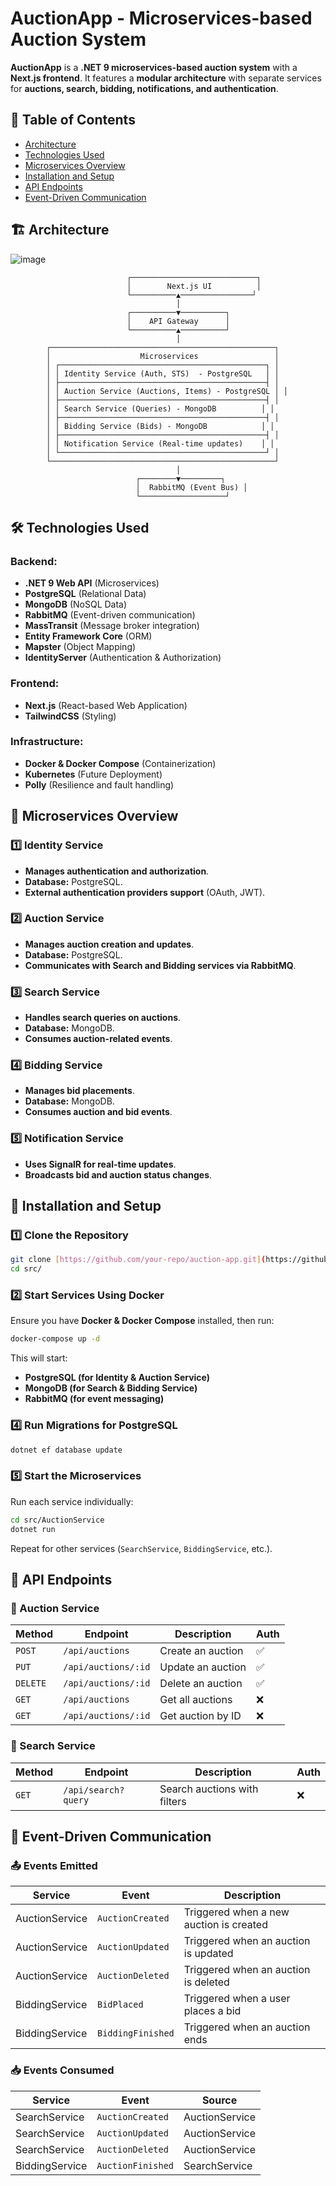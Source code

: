# AuctionApp - Microservices-based Auction System

**AuctionApp** is a **.NET 9 microservices-based auction system** with a **Next.js frontend**. It features a **modular architecture** with separate services for **auctions, search, bidding, notifications, and authentication**.

## 📖 Table of Contents

- [Architecture](#architecture)
- [Technologies Used](#technologies-used)
- [Microservices Overview](#microservices-overview)
- [Installation and Setup](#installation-and-setup)
- [API Endpoints](#api-endpoints)
- [Event-Driven Communication](#event-driven-communication)

## 🏗️ Architecture

![image](https://github.com/user-attachments/assets/52a1d660-c177-47f6-a935-a8bd374a32a8)



```
                          ┌────────────────────────────┐
                          │        Next.js UI          │
                          └──────────▲────────────────┘
                                     │
                          ┌──────────▼──────────┐
                          │    API Gateway      │
                          └──────────▲──────────┘
                                     │
        ┌──────────────────────────────────────────────────┐
        │                    Microservices                 │
        │ ┌──────────────────────────────────────────────┐ │
        │ │ Identity Service (Auth, STS)  - PostgreSQL   │ │
        │ ├──────────────────────────────────────────────┤ │
        │ │ Auction Service (Auctions, Items) - PostgreSQL │ │
        │ ├──────────────────────────────────────────────┤ │
        │ │ Search Service (Queries) - MongoDB          │ │
        │ ├──────────────────────────────────────────────┤ │
        │ │ Bidding Service (Bids) - MongoDB            │ │
        │ ├──────────────────────────────────────────────┤ │
        │ │ Notification Service (Real-time updates)    │ │
        │ └──────────────────────────────────────────────┘ │
        └──────────────────────────────────────────────────┘
                                     │
                            ┌────────▼─────────┐
                            │  RabbitMQ (Event Bus) │
                            └───────────────────┘
```

## 🛠️ Technologies Used

### Backend:
- **.NET 9 Web API** (Microservices)
- **PostgreSQL** (Relational Data)
- **MongoDB** (NoSQL Data)
- **RabbitMQ** (Event-driven communication)
- **MassTransit** (Message broker integration)
- **Entity Framework Core** (ORM)
- **Mapster** (Object Mapping)
- **IdentityServer** (Authentication & Authorization)

### Frontend:
- **Next.js** (React-based Web Application)
- **TailwindCSS** (Styling)

### Infrastructure:
- **Docker & Docker Compose** (Containerization)
- **Kubernetes** (Future Deployment)
- **Polly** (Resilience and fault handling)

## 🏢 Microservices Overview

### **1️⃣ Identity Service**
- **Manages authentication and authorization**.
- **Database:** PostgreSQL.
- **External authentication providers support** (OAuth, JWT).

### **2️⃣ Auction Service**
- **Manages auction creation and updates**.
- **Database:** PostgreSQL.
- **Communicates with Search and Bidding services via RabbitMQ**.

### **3️⃣ Search Service**
- **Handles search queries on auctions**.
- **Database:** MongoDB.
- **Consumes auction-related events**.

### **4️⃣ Bidding Service**
- **Manages bid placements**.
- **Database:** MongoDB.
- **Consumes auction and bid events**.

### **5️⃣ Notification Service**
- **Uses SignalR for real-time updates**.
- **Broadcasts bid and auction status changes**.

## 🚀 Installation and Setup

### **1️⃣ Clone the Repository**
```sh
git clone [https://github.com/your-repo/auction-app.git](https://github.com/hadi-soufan/.NET-Microservice.git)
cd src/
```

### **2️⃣ Start Services Using Docker**
Ensure you have **Docker & Docker Compose** installed, then run:

```sh
docker-compose up -d
```

This will start:
- **PostgreSQL (for Identity & Auction Service)**
- **MongoDB (for Search & Bidding Service)**
- **RabbitMQ (for event messaging)**

### **4️⃣ Run Migrations for PostgreSQL**
```sh
dotnet ef database update
```

### **5️⃣ Start the Microservices**
Run each service individually:

```sh
cd src/AuctionService
dotnet run
```

Repeat for other services (`SearchService`, `BiddingService`, etc.).

## 📌 API Endpoints

### **🔹 Auction Service**
| Method | Endpoint | Description | Auth |
|--------|---------|-------------|------|
| `POST` | `/api/auctions` | Create an auction | ✅ |
| `PUT` | `/api/auctions/:id` | Update an auction | ✅ |
| `DELETE` | `/api/auctions/:id` | Delete an auction | ✅ |
| `GET` | `/api/auctions` | Get all auctions | ❌ |
| `GET` | `/api/auctions/:id` | Get auction by ID | ❌ |

### **🔹 Search Service**
| Method | Endpoint | Description | Auth |
|--------|---------|-------------|------|
| `GET` | `/api/search?query` | Search auctions with filters | ❌ |

## 🔄 Event-Driven Communication

### **📤 Events Emitted**
| Service | Event | Description |
|---------|-------|-------------|
| AuctionService | `AuctionCreated` | Triggered when a new auction is created |
| AuctionService | `AuctionUpdated` | Triggered when an auction is updated |
| AuctionService | `AuctionDeleted` | Triggered when an auction is deleted |
| BiddingService | `BidPlaced` | Triggered when a user places a bid |
| BiddingService | `BiddingFinished` | Triggered when an auction ends |

### **📥 Events Consumed**
| Service | Event | Source |
|---------|-------|--------|
| SearchService | `AuctionCreated` | AuctionService |
| SearchService | `AuctionUpdated` | AuctionService |
| SearchService | `AuctionDeleted` | AuctionService |
| BiddingService | `AuctionFinished` | SearchService |

